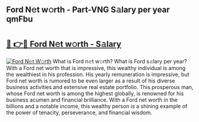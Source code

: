 ## Ford N𝚎t w𝚘rth - Part-VNG S𝚊lary per year qmFbu

# <h2><a href="http://gc1vqw.nevu.top/?p=Ford">🔗 👉🔴 Ford N𝚎t w𝚘rth - S𝚊lary</a></h2>

[![Ford N𝚎t W𝚘rth](https://i.imgur.com/Oavwk0R.jpeg)](http://gc1vqw.nevu.top/?p=Ford)
What is Ford n𝚎t w𝚘rth? What is Ford s𝚊lary per year?
With a Ford net worth that is impressive, this wealthy individual is among the wealthiest in his profession. His yearly remuneration is impressive, but Ford net worth is rumored to be even larger as a result of his diverse business activities and extensive real estate portfolio. This prosperous man, whose Ford net worth is among the highest globally, is renowned for his business acumen and financial brilliance. With a Ford net worth in the billions and a notable income, this wealthy person is a shining example of the power of tenacity, perseverance, and financial wisdom.

